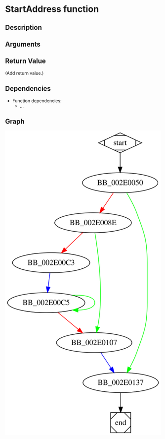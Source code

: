 # StartAddress function

## Description


## Arguments


## Return Value

(Add return value.)

## Dependencies

* Function dependencies:
  * ...

## Graph

![StartAddress Graph](../svg/StartAddress.svg "StartAddress Graph")

